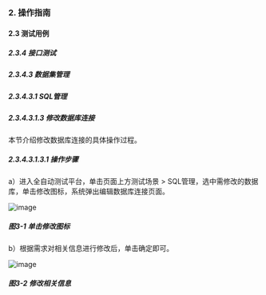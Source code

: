### 2. 操作指南

#### 2.3 测试用例

##### 2.3.4 接口测试

##### 2.3.4.3 数据集管理

##### 2.3.4.3.1 SQL管理

##### 2.3.4.3.1.3 修改数据库连接

本节介绍修改数据库连接的具体操作过程。

##### 2.3.4.3.1.3.1 操作步骤

a）进入全自动测试平台，单击页面上方测试场景 > SQL管理，选中需修改的数据库，单击修改图标，系统弹出编辑数据库连接页面。

![image](https://user-images.githubusercontent.com/79617492/189871977-0fdae614-4edc-4b09-b15d-b10ff5bfbd02.png)

##### 图3-1 单击修改图标

b）根据需求对相关信息进行修改后，单击确定即可。

![image](https://user-images.githubusercontent.com/79617492/189871999-d0f4abf5-c9c1-4c83-a1bf-6229f3f84db8.png)

##### 图3-2 修改相关信息
